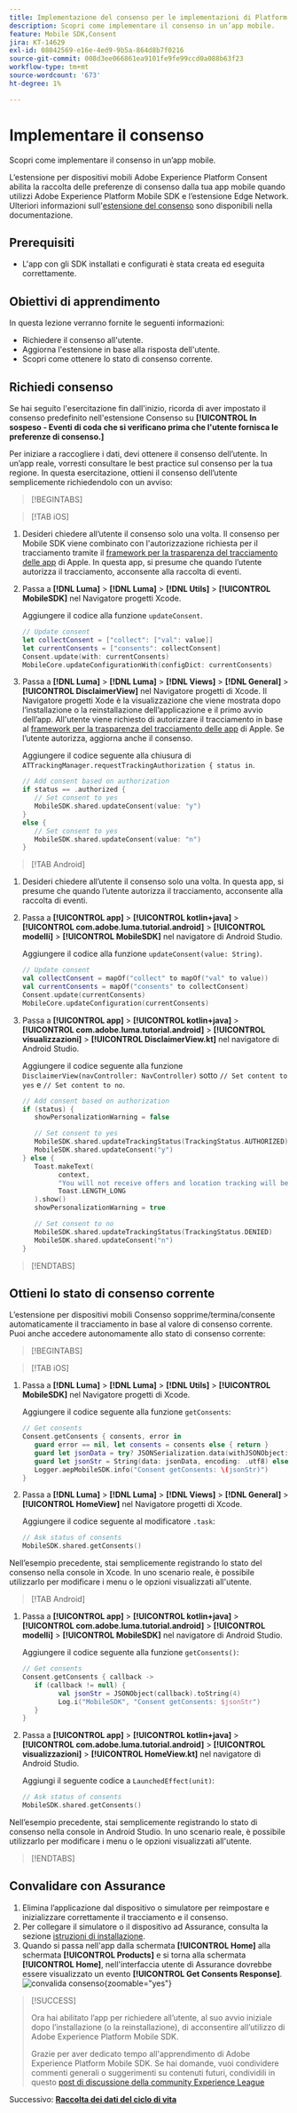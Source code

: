 ```yaml
---
title: Implementazione del consenso per le implementazioni di Platform Mobile SDK
description: Scopri come implementare il consenso in un’app mobile.
feature: Mobile SDK,Consent
jira: KT-14629
exl-id: 08042569-e16e-4ed9-9b5a-864d8b7f0216
source-git-commit: 008d3ee066861ea9101fe9fe99ccd0a088b63f23
workflow-type: tm+mt
source-wordcount: '673'
ht-degree: 1%

---
```


# Implementare il consenso

Scopri come implementare il consenso in un’app mobile.

L’estensione per dispositivi mobili Adobe Experience Platform Consent abilita la raccolta delle preferenze di consenso dalla tua app mobile quando utilizzi Adobe Experience Platform Mobile SDK e l’estensione Edge Network. Ulteriori informazioni sull&#39;[estensione del consenso](https://developer.adobe.com/client-sdks/documentation/consent-for-edge-network/) sono disponibili nella documentazione.

## Prerequisiti

* L&#39;app con gli SDK installati e configurati è stata creata ed eseguita correttamente.

## Obiettivi di apprendimento

In questa lezione verranno fornite le seguenti informazioni:

* Richiedere il consenso all&#39;utente.
* Aggiorna l&#39;estensione in base alla risposta dell&#39;utente.
* Scopri come ottenere lo stato di consenso corrente.

## Richiedi consenso

Se hai seguito l&#39;esercitazione fin dall&#39;inizio, ricorda di aver impostato il consenso predefinito nell&#39;estensione Consenso su **[!UICONTROL In sospeso - Eventi di coda che si verificano prima che l&#39;utente fornisca le preferenze di consenso.]**

Per iniziare a raccogliere i dati, devi ottenere il consenso dell’utente. In un’app reale, vorresti consultare le best practice sul consenso per la tua regione. In questa esercitazione, ottieni il consenso dell’utente semplicemente richiedendolo con un avviso:

>[!BEGINTABS]

>[!TAB iOS]

1. Desideri chiedere all’utente il consenso solo una volta. Il consenso per Mobile SDK viene combinato con l&#39;autorizzazione richiesta per il tracciamento tramite il [framework per la trasparenza del tracciamento delle app](https://developer.apple.com/documentation/apptrackingtransparency) di Apple. In questa app, si presume che quando l’utente autorizza il tracciamento, acconsente alla raccolta di eventi.

1. Passa a **[!DNL Luma]** > **[!DNL Luma]** > **[!DNL Utils]** > **[!UICONTROL MobileSDK]** nel Navigatore progetti Xcode.

   Aggiungere il codice alla funzione `updateConsent`.

   ```swift
   // Update consent
   let collectConsent = ["collect": ["val": value]]
   let currentConsents = ["consents": collectConsent]
   Consent.update(with: currentConsents)
   MobileCore.updateConfigurationWith(configDict: currentConsents)
   ```

1. Passa a **[!DNL Luma]** > **[!DNL Luma]** > **[!DNL Views]** > **[!DNL General]** > **[!UICONTROL DisclaimerView]** nel Navigatore progetti di Xcode. Il Navigatore progetti Xode è la visualizzazione che viene mostrata dopo l’installazione o la reinstallazione dell’applicazione e il primo avvio dell’app. All&#39;utente viene richiesto di autorizzare il tracciamento in base al [framework per la trasparenza del tracciamento delle app](https://developer.apple.com/documentation/apptrackingtransparency) di Apple. Se l’utente autorizza, aggiorna anche il consenso.

   Aggiungere il codice seguente alla chiusura di `ATTrackingManager.requestTrackingAuthorization { status in`.

   ```swift
   // Add consent based on authorization
   if status == .authorized {
      // Set consent to yes
      MobileSDK.shared.updateConsent(value: "y")
   }
   else {
      // Set consent to yes
      MobileSDK.shared.updateConsent(value: "n")
   }
   ```

>[!TAB Android]

1. Desideri chiedere all’utente il consenso solo una volta. In questa app, si presume che quando l’utente autorizza il tracciamento, acconsente alla raccolta di eventi.

1. Passa a **[!UICONTROL app]** > **[!UICONTROL kotlin+java]** > **[!UICONTROL com.adobe.luma.tutorial.android]** > **[!UICONTROL modelli]** > **[!UICONTROL MobileSDK]** nel navigatore di Android Studio.

   Aggiungere il codice alla funzione `updateConsent(value: String)`.

   ```kotlin
   // Update consent
   val collectConsent = mapOf("collect" to mapOf("val" to value))
   val currentConsents = mapOf("consents" to collectConsent)
   Consent.update(currentConsents)
   MobileCore.updateConfiguration(currentConsents)
   ```

1. Passa a **[!UICONTROL app]** > **[!UICONTROL kotlin+java]** > **[!UICONTROL com.adobe.luma.tutorial.android]** > **[!UICONTROL visualizzazioni]** > **[!UICONTROL DisclaimerView.kt]** nel navigatore di Android Studio.

   Aggiungere il codice seguente alla funzione `DisclaimerView(navController: NavController)` sotto `// Set content to yes` e `// Set content to no`.

   ```kotlin
   // Add consent based on authorization
   if (status) {
      showPersonalizationWarning = false
   
      // Set consent to yes
      MobileSDK.shared.updateTrackingStatus(TrackingStatus.AUTHORIZED)
      MobileSDK.shared.updateConsent("y")
   } else {
      Toast.makeText(
            context,
            "You will not receive offers and location tracking will be disabled.",
            Toast.LENGTH_LONG
      ).show()
      showPersonalizationWarning = true
   
      // Set consent to no
      MobileSDK.shared.updateTrackingStatus(TrackingStatus.DENIED)
      MobileSDK.shared.updateConsent("n")
   }
   ```

>[!ENDTABS]

## Ottieni lo stato di consenso corrente

L’estensione per dispositivi mobili Consenso sopprime/termina/consente automaticamente il tracciamento in base al valore di consenso corrente. Puoi anche accedere autonomamente allo stato di consenso corrente:

>[!BEGINTABS]

>[!TAB iOS]

1. Passa a **[!DNL Luma]** > **[!DNL Luma]** > **[!DNL Utils]** > **[!UICONTROL MobileSDK]** nel Navigatore progetti di Xcode.

   Aggiungere il codice seguente alla funzione `getConsents`:

   ```swift
   // Get consents
   Consent.getConsents { consents, error in
      guard error == nil, let consents = consents else { return }
      guard let jsonData = try? JSONSerialization.data(withJSONObject: consents, options: .prettyPrinted) else { return }
      guard let jsonStr = String(data: jsonData, encoding: .utf8) else { return }
      Logger.aepMobileSDK.info("Consent getConsents: \(jsonStr)")
   }
   ```

2. Passa a **[!DNL Luma]** > **[!DNL Luma]** > **[!DNL Views]** > **[!DNL General]** > **[!UICONTROL HomeView]** nel Navigatore progetti di Xcode.

   Aggiungere il codice seguente al modificatore `.task`:

   ```swift
   // Ask status of consents
   MobileSDK.shared.getConsents()   
   ```

Nell’esempio precedente, stai semplicemente registrando lo stato del consenso nella console in Xcode. In uno scenario reale, è possibile utilizzarlo per modificare i menu o le opzioni visualizzati all&#39;utente.

>[!TAB Android]

1. Passa a **[!UICONTROL app]** > **[!UICONTROL kotlin+java]** > **[!UICONTROL com.adobe.luma.tutorial.android]** > **[!UICONTROL modelli]** > **[!UICONTROL MobileSDK]** nel navigatore di Android Studio.

   Aggiungere il codice seguente alla funzione `getConsents()`:

   ```kotlin
   // Get consents
   Consent.getConsents { callback ->
      if (callback != null) {
            val jsonStr = JSONObject(callback).toString(4)
            Log.i("MobileSDK", "Consent getConsents: $jsonStr")
      }
   }
   ```

1. Passa a **[!UICONTROL app]** > **[!UICONTROL kotlin+java]** > **[!UICONTROL com.adobe.luma.tutorial.android]** > **[!UICONTROL visualizzazioni]** > **[!UICONTROL HomeView.kt]** nel navigatore di Android Studio.

   Aggiungi il seguente codice a `LaunchedEffect(unit)`:

   ```kotlin
   // Ask status of consents
   MobileSDK.shared.getConsents()   
   ```

Nell’esempio precedente, stai semplicemente registrando lo stato di consenso nella console in Android Studio. In uno scenario reale, è possibile utilizzarlo per modificare i menu o le opzioni visualizzati all&#39;utente.

>[!ENDTABS]

## Convalidare con Assurance

1. Elimina l’applicazione dal dispositivo o simulatore per reimpostare e inizializzare correttamente il tracciamento e il consenso.
1. Per collegare il simulatore o il dispositivo ad Assurance, consulta la sezione [istruzioni di installazione](assurance.md#connecting-to-a-session).
1. Quando si passa nell&#39;app dalla schermata **[!UICONTROL Home]** alla schermata **[!UICONTROL Products]** e si torna alla schermata **[!UICONTROL Home]**, nell&#39;interfaccia utente di Assurance dovrebbe essere visualizzato un evento **[!UICONTROL Get Consents Response]**.
   ![convalida consenso](assets/consent-update.png){zoomable="yes"}


>[!SUCCESS]
>
>Ora hai abilitato l’app per richiedere all’utente, al suo avvio iniziale dopo l’installazione (o la reinstallazione), di acconsentire all’utilizzo di Adobe Experience Platform Mobile SDK.
>
>Grazie per aver dedicato tempo all&#39;apprendimento di Adobe Experience Platform Mobile SDK. Se hai domande, vuoi condividere commenti generali o suggerimenti su contenuti futuri, condividili in questo [post di discussione della community Experience League](https://experienceleaguecommunities.adobe.com/t5/adobe-experience-platform-data/tutorial-discussion-implement-adobe-experience-cloud-in-mobile/td-p/443796)

Successivo: **[Raccolta dei dati del ciclo di vita](lifecycle-data.md)**
